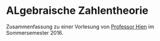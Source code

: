 <h1>ALgebraische Zahlentheorie</h1>

Zusammenfassung zu einer Vorlesung von <a href="http://alg.math.uni-augsburg.de/mitarbeiter/mhien">Professor Hien</a> im Sommersemester 2016.